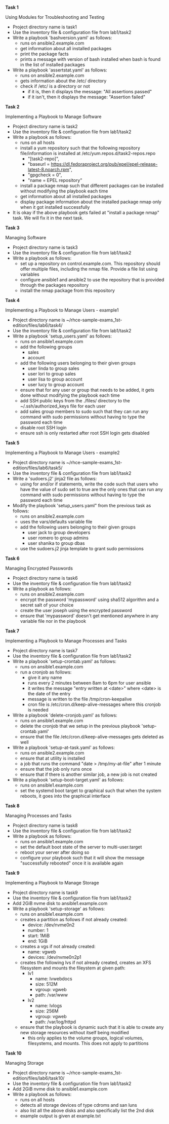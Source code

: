 
**Task 1** 

Using Modules for Troubleshooting and Testing

-  Project directory name is task1
-  Use the inventory file & configuration file from lab1/task2
-  Write a playbook 'bashversion.yaml' as follows:
   - runs on ansible2.example.com
   - get information about all installed packages
   - print the package facts
   - prints a message with version of bash installed when bash is found in the list of installed packages
-  Write a playbook 'assertstat.yaml' as follows:
   - runs on ansible2.example.com
   - gets information about the /etc/ directory
   - check if /etc/ is a directory or not
     - if it is, then it displays the message: "All assertions passed"
     - if it isn't, then it displays the message: "Assertion failed"

**Task 2**

Implementing a Playbook to Manage Software

-  Project directory name is task2
-  Use the inventory file & configuration file from lab1/task2
-  Write a playbook as follows:
   - runs on all hosts
   - install a yum repository such that the following repository file/information is installed at /etc/yum.repos.d/task2-repos.repo
     - "[task2-repo]",
     - "baseurl = https://dl.fedoraproject.org/pub/epel/epel-release-latest-8.noarch.rpm",
     - "gpgcheck = 0",
     - "name = EPEL repository"
   - install a package nmap such that different packages can be installed without modifying the playbook each time
   - get information about all installed packages
   - display package information about the installed package nmap only when it got installed successfully
- It is okay if the above playbook gets failed at "install a package nmap" task. We will fix it in the next task.

**Task 3**

Managing Software

-  Project directory name is task3
-  Use the inventory file & configuration file from lab1/task2
-  Write a playbook as follows:
   - set up a repository on control.example.com. This repository should offer multiple files, including the nmap file. Provide a file list using variables
   - configure ansible1 and ansible2 to use the repository that is provided through the packages repository
   - install the nmap package from this repository

**Task 4**

Implementing a Playbook to Manage Users - example1

-  Project directory name is ~/rhce-sample-exams_1st-edition/files/lab6/task4/
-  Use the inventory file & configuration file from lab1/task2
-  Write a playbook 'setup_users.yaml' as follows:
   - runs on ansible1.example.com
   - add the following groups
     - sales
     - account
   - add the following users belonging to their given groups
     - user linda to group sales
     - user lori to group sales
     - user lisa to group account
     - user lucy to group account
   - ensure that for any user or group that needs to be added, it gets done without modifying the playbook each time
   - add SSH public keys from the ./files/ directory to the ~/.ssh/authorized_keys file for each user
   - add sales group members to sudo such that they can run any command with sudo permissions without having to type the password each time
   - disable root SSH login
   - ensure ssh is only restarted after root SSH login gets disabled

**Task 5**

Implementing a Playbook to Manage Users - example2

-  Project directory name is ~/rhce-sample-exams_1st-edition/files/lab6/task5/
-  Use the inventory file & configuration file from lab1/task2
-  Write a 'sudoers.j2' jinja2 file as follows:
   - using for and/or if statements, write the code such that users who have the value of sudo set to true are the only ones that can run any command with sudo permissions without having to type the password each time
-  Modify the playbook 'setup_users.yaml" from the previous task as follows:
   - runs on ansible2.example.com
   - uses the vars/defaults variable file
   - add the following users belonging to their given groups
     - user jack to group developers
     - user romero to group admins
     - user shanika to group dbas
   - use the sudoers.j2 jinja template to grant sudo permissions

**Task 6**

Managing Encrypted Passwords

-  Project directory name is task6
-  Use the inventory file & configuration file from lab1/task2
-  Write a playbook as follows:
   - runs on ansible2.example.com
   - encrypt the password 'mypassword' using sha512 algorithm and a secret salt of your choice
   - create the user joseph using the encrypted password
   - ensure that 'mypassword' doesn't get mentioned anywhere in any variable file nor in the playbook

**Task 7**

Implementing a Playbook to Manage Processes and Tasks

-  Project directory name is task7
-  Use the inventory file & configuration file from lab1/task2
-  Write a playbook 'setup-crontab.yaml' as follows:
   - runs on ansible1.example.com
   - run a cronjob as follows:
     - give it any name
     - runs every 2 minutes between 8am to 6pm for user ansible
     - it writes the message "entry written at \<date\>" where \<date\> is the date of the entry
     - message is written to the file /tmp/cron-keepalive
     - cron file is /etc/cron.d/keep-alive-messages where this cronjob is needed
-  Write a playbook 'delete-cronjob.yaml' as follows:
   - runs on ansible1.example.com
   - delete the cronjob that we setup in the previous playbook 'setup-crontab.yaml'
   - ensure that the file /etc/cron.d/keep-alive-messages gets deleted as well
-  Write a playbook 'setup-at-task.yaml' as follows:
   - runs on ansible2.example.com
   - ensure that at utility is installed
   - a job that runs the command "date > /tmp/my-at-file" after 1 minute
   - ensure that the job only runs once
   - ensure that if there is another similar job, a new job is not created
-  Write a playbook 'setup-boot-target.yaml' as follows:
   - runs on ansible1.example.com
   - set the systemd boot target to graphical such that when the system reboots, it goes into the graphical interface

**Task 8**

Managing Processes and Tasks

-  Project directory name is task8
-  Use the inventory file & configuration file from lab1/task2
-  Write a playbook as follows:
   - runs on ansible1.example.com
   - set the default boot state of the server to multi-user.target
   - reboot your server after doing so
   - configure your playbook such that it will show the message "successfully rebooted" once it is available again

**Task 9**

Implementing a Playbook to Manage Storage

-  Project directory name is task9
-  Use the inventory file & configuration file from lab1/task2
-  Add 2GiB nvme disk to ansible1.example.com
-  Write a playbook 'setup-storage' as follows:
   - runs on ansible1.example.com
   - creates a partition as follows if not already created:
     - device: /dev/nvme0n2
     - number: 1
     - start: 1MiB
     - end: 1GiB
   - creates a vgs if not already created:
     - name: vgweb
     - devices: /dev/nvme0n2p1
   - creates the following lvs if not already created, creates an XFS filesystem and mounts the fileystem at given path:
     - lv1
       - name: lvwebdocs
       - size: 512M
       - vgroup: vgweb
       - path: /var/www
     - lv2
       - name: lvlogs
       - size: 256M
       - vgroup: vgweb
       - path: /var/log/httpd
    - ensure that the playbook is dynamic such that it is able to create any new storage resources without itself being modified
      - this only applies to the volume groups, logical volumes, filesystems, and mounts. This does not apply to partitions

**Task 10**

Managing Storage

-  Project directory name is ~/rhce-sample-exams_1st-edition/files/lab6/task10/
-  Use the inventory file & configuration file from lab1/task2
-  Add 2GiB nvme disk to ansible1.example.com
-  Write a playbook as follows:
   - runs on all hosts
   - detects all storage devices of type cdroms and san luns
   - also list all the above disks and also specifically list the 2nd disk
   - example output is given at example.txt



